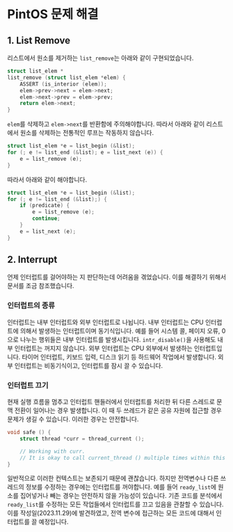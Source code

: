 # PintOS 문제 해결

## 1. List Remove
리스트에서 원소를 제거하는 `list_remove`는 아래와 같이 구현되었습니다.
``` c
struct list_elem *
list_remove (struct list_elem *elem) {
	ASSERT (is_interior (elem));
	elem->prev->next = elem->next;
	elem->next->prev = elem->prev;
	return elem->next;
}
```
`elem`를 삭제하고 `elem->next`를 반환함에 주의해야합니다. 따라서 아래와 같이 리스트에서 원소를 삭제하는 전통적인 루프는 작동하지 않습니다.

``` c
struct list_elem *e = list_begin (&list);
for (; e != list_end (&list); e = list_next (e)) {
	e = list_remove (e);
}
```
따라서 아래와 같이 해야합니다.
``` c
struct list_elem *e = list_begin (&list);
for (; e != list_end (&list);) {
	if (predicate) {
		e = list_remove (e);
		continue;
	}
	e = list_next (e);
}
```

## 2. Interrupt
언제 인터럽트를 걸어야하는 지 판단하는데 어려움을 겪었습니다. 이를 해결하기 위해서 문서를 조금 참조했습니다.

### 인터럽트의 종류
인터럽트는 내부 인터럽트와 외부 인터럽트로 나뉩니다. 내부 인터럽트는 CPU 인터럽트에 의해서 발생하는 인터럽트이며 동기식입니다. 예를 들어 시스템 콜, 페이지 오류, 0으로 나누는 행위들은 내부 인터럽트를 발생시킵니다. `intr_disable()`을 사용해도 내부 인터럽트는 꺼지지 않습니다. 외부 인터럽트는 CPU 외부에서 발생하는 인터럽트입니다. 타이머 인터럽트, 키보드 입력, 디스크 읽기 등 하드웨어 작업에서 발생합니다. 외부 인터럽트는 비동기식이고, 인터럽트를 잠시 끌 수 있습니다.

### 인터럽트 끄기
현재 실행 흐름을 멈추고 인터럽트 핸들러에서 인터럽트를 처리한 뒤 다른 스레드로 문맥 전환이 일어나는 경우 발생합니다. 이 때 두 쓰레드가 같은 공유 자원에 접근할 경우 문제가 생길 수 있습니다. 이러한 경우는 안전합니다.

``` c
void safe () {
	struct thread *curr = thread_current ();

	// Working with curr.
	// It is okay to call current_thread () multiple times within this context.
}
```

일반적으로 이러한 컨텍스트는 보존되기 때문에 괜찮습니다. 하지만 전역변수나 다른 쓰레드의 정보를 수정하는 경우에는 인터럽트를 꺼야합니다. 예를 들어 `ready_list`에 원소를 집어넣거나 빼는 경우는 안전하지 않을 가능성이 있습니다. 기존 코드를 분석에서 `ready_list`를 수정하는 모든 작업들에서 인터럽트를 끄고 있음을 관찰할 수 있습니다. 이를 작성일(2023.11.29)에 발견하였고, 전역 변수에 접근하는 모든 코드에 대해서 인터럽트를 끌 예정입니다.